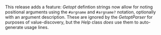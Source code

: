 This release adds a feature: _Getopt_ defintion strings now allow for noting positional arguments using the `#argname` and `#argname?` notation, optionally with an argument description. These are ignored by the _GetoptParser_ for purposes of value-discovery, but the _Help_ class *does* use them to auto-generate usage lines.

